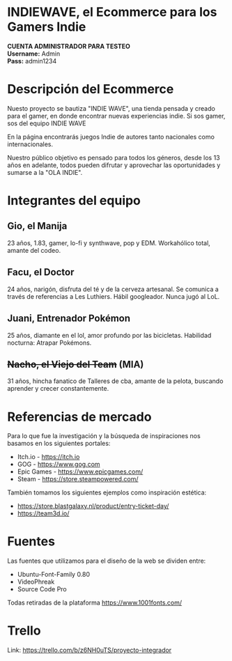# INDIEWAVE, el Ecommerce para los Gamers Indie

**CUENTA ADMINISTRADOR PARA TESTEO**\
**Username:** Admin\
**Pass:** admin1234

# Descripción del Ecommerce #

Nuesto proyecto se bautiza "INDIE WAVE", una tienda pensada y creado para el gamer, en donde encontrar nuevas experiencias indie. Si sos gamer, sos del equipo INDIE WAVE

En la página encontrarás juegos Indie de autores tanto nacionales como internacionales.

Nuestro público objetivo es pensado para todos los géneros, desde los 13 años en adelante, todos pueden difrutar y aprovechar las oportunidades y sumarse a la "OLA INDIE".

# Integrantes del equipo #

## Gio, el Manija ##
23 años, 1.83, gamer, lo-fi y synthwave, pop y EDM. Workahólico total, amante del codeo.

## Facu, el Doctor ##
24 años, narigón, disfruta del té y de la cerveza artesanal. Se comunica a través de referencias a Les Luthiers. Hábil googleador. Nunca jugó al LoL.

## Juani, Entrenador Pokémon ##
25 años, diamante en el lol, amor profundo por las bicicletas. Habilidad nocturna: Atrapar Pokémons.

## ~~Nacho, el Viejo del Team~~ (MIA) ##
31 años, hincha fanatico de Talleres de cba, amante de la pelota, buscando aprender y crecer constantemente. 

# Referencias de mercado #

Para lo que fue la investigación y la búsqueda de inspiraciones nos basamos en los siguientes portales:
- Itch.io - https://itch.io
- GOG - https://www.gog.com
- Epic Games - https://www.epicgames.com/
- Steam - https://store.steampowered.com/

También tomamos los siguientes ejemplos como inspiración estética:

- https://store.blastgalaxy.nl/product/entry-ticket-day/
- https://team3d.io/

# Fuentes #

Las fuentes que utilizamos para el diseño de la web se dividen entre:
- Ubuntu-Font-Family 0.80
- VideoPhreak
- Source Code Pro

Todas retiradas de la plataforma https://www.1001fonts.com/

# Trello #

Link: https://trello.com/b/z6NH0uTS/proyecto-integrador
